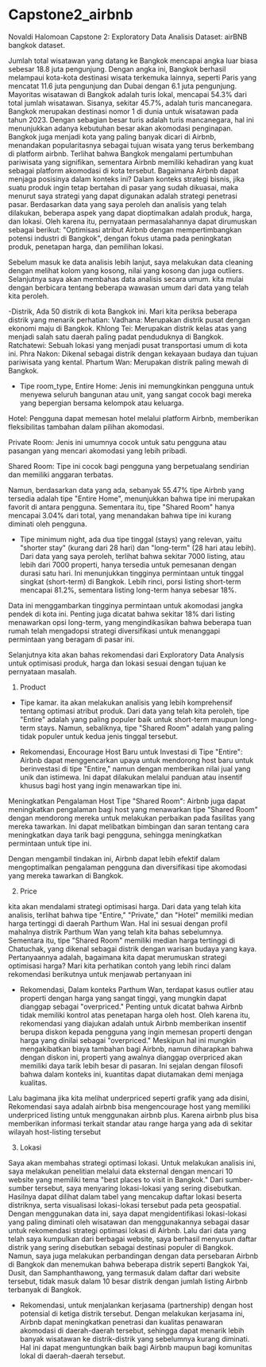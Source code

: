 # Capstone2_airbnb

Novaldi Halomoan
Capstone 2: Exploratory Data Analisis
Dataset: airBNB bangkok dataset.

Jumlah total wisatawan yang datang ke Bangkok mencapai angka luar biasa sebesar 18.8 juta pengunjung. Dengan angka ini, Bangkok berhasil melampaui kota-kota destinasi wisata terkemuka lainnya, seperti Paris yang mencatat 11.6 juta pengunjung dan Dubai dengan 6.1 juta pengunjung.
Mayoritas wisatawan di Bangkok adalah turis lokal, mencapai 54.3% dari total jumlah wisatawan.
Sisanya, sekitar 45.7%, adalah turis mancanegara. Bangkok merupakan destinasi nomor 1 di dunia untuk wisatawan pada tahun 2023. Dengan sebagian besar turis adalah turis mancanegara, hal ini menunjukkan adanya kebutuhan besar akan akomodasi penginapan. Bangkok juga menjadi kota yang paling banyak dicari di Airbnb, menandakan popularitasnya sebagai tujuan wisata yang terus berkembang di platform airbnb. Terlihat bahwa Bangkok mengalami pertumbuhan pariwisata yang signifikan, sementara Airbnb memiliki kehadiran yang kuat sebagai platform akomodasi di kota tersebut. Bagaimana Airbnb dapat menjaga posisinya dalam konteks ini? Dalam konteks strategi bisnis, jika suatu produk ingin tetap bertahan di pasar yang sudah dikuasai, maka menurut saya strategi yang dapat digunakan adalah strategi penetrasi pasar. Berdasarkan data yang saya peroleh dan analisis yang telah dilakukan, beberapa aspek yang dapat dioptimalkan adalah produk, harga, dan lokasi. Oleh karena itu, pernyataan permasalahannya dapat dirumuskan sebagai berikut: "Optimisasi atribut Airbnb dengan mempertimbangkan potensi industri di Bangkok", dengan fokus utama pada peningkatan produk, penetapan harga, dan pemilihan lokasi.

Sebelum masuk ke data analisis lebih lanjut, saya melakukan data cleaning dengan melihat kolom yang kosong, nilai yang kosong dan juga outliers. Selanjutnya saya akan membahas data analisis secara umum. kita mulai dengan berbicara tentang beberapa wawasan umum dari data yang telah kita peroleh. 

-Distrik,
Ada 50 distrik di kota Bangkok ini. Mari kita periksa beberapa distrik yang menarik perhatian:
Vadhana: Merupakan distrik pusat dengan ekonomi maju di Bangkok.
Khlong Tei: Merupakan distrik kelas atas yang menjadi salah satu daerah paling padat penduduknya di Bangkok.
Ratchatewi: Sebuah lokasi yang menjadi pusat transportasi umum di kota ini.
Phra Nakon: Dikenal sebagai distrik dengan kekayaan budaya dan tujuan pariwisata yang kental.
Phartum Wan: Merupakan distrik paling mewah di Bangkok.

- Tipe room_type,
Entire Home: Jenis ini memungkinkan pengguna untuk menyewa seluruh bangunan atau unit, yang sangat cocok bagi mereka yang bepergian bersama kelompok atau keluarga.

Hotel: Pengguna dapat memesan hotel melalui platform Airbnb, memberikan fleksibilitas tambahan dalam pilihan akomodasi.

Private Room: Jenis ini umumnya cocok untuk satu pengguna atau pasangan yang mencari akomodasi yang lebih pribadi.

Shared Room: Tipe ini cocok bagi pengguna yang berpetualang sendirian dan memiliki anggaran terbatas.

Namun, berdasarkan data yang ada, sebanyak 55.47% tipe Airbnb yang tersedia adalah tipe "Entire Home", menunjukkan bahwa tipe ini merupakan favorit di antara pengguna. Sementara itu, tipe "Shared Room" hanya mencapai 3.04% dari total, yang menandakan bahwa tipe ini kurang diminati oleh pengguna.

- Tipe minimum night,
ada dua tipe tinggal (stays) yang relevan, yaitu "shorter stay" (kurang dari 28 hari) dan "long-term" (28 hari atau lebih). Dari data yang saya peroleh, terlihat bahwa sekitar 7000 listing, atau lebih dari 7000 properti, hanya tersedia untuk pemesanan dengan durasi satu hari. Ini menunjukkan tingginya permintaan untuk tinggal singkat (short-term) di Bangkok. Lebih rinci, porsi listing short-term mencapai 81.2%, sementara listing long-term hanya sebesar 18%.

Data ini menggambarkan tingginya permintaan untuk akomodasi jangka pendek di kota ini. Penting juga dicatat bahwa sekitar 18% dari listing menawarkan opsi long-term, yang mengindikasikan bahwa beberapa tuan rumah telah mengadopsi strategi diversifikasi untuk menanggapi permintaan yang beragam di pasar ini.

Selanjutnya kita akan bahas rekomendasi dari Exploratory Data Analysis untuk optimisasi produk, harga dan lokasi sesuai dengan tujuan ke pernyataan masalah.

1. Product
   
- Tipe kamar.
ita akan melakukan analisis yang lebih komprehensif tentang optimasi atribut produk. Dari data yang telah kita peroleh, tipe "Entire" adalah yang paling populer baik untuk short-term maupun long-term stays. Namun, sebaliknya, tipe "Shared Room" adalah yang paling tidak populer untuk kedua jenis tinggal tersebut.

- Rekomendasi,
Encourage Host Baru untuk Investasi di Tipe "Entire": Airbnb dapat menggencarkan upaya untuk mendorong host baru untuk berinvestasi di tipe "Entire," namun dengan memberikan nilai jual yang unik dan istimewa. Ini dapat dilakukan melalui panduan atau insentif khusus bagi host yang ingin menawarkan tipe ini.

Meningkatkan Pengalaman Host Tipe "Shared Room": Airbnb juga dapat meningkatkan pengalaman bagi host yang menawarkan tipe "Shared Room" dengan mendorong mereka untuk melakukan perbaikan pada fasilitas yang mereka tawarkan. Ini dapat melibatkan bimbingan dan saran tentang cara meningkatkan daya tarik bagi pengguna, sehingga meningkatkan permintaan untuk tipe ini.

Dengan mengambil tindakan ini, Airbnb dapat lebih efektif dalam mengoptimalkan pengalaman pengguna dan diversifikasi tipe akomodasi yang mereka tawarkan di Bangkok.

2. Price
   
kita akan mendalami strategi optimisasi harga. Dari data yang telah kita analisis, terlihat bahwa tipe "Entire," "Private," dan "Hotel" memiliki median harga tertinggi di daerah Parthum Wan. Hal ini sesuai dengan profil mahalnya distrik Parthum Wan yang telah kita bahas sebelumnya. Sementara itu, tipe "Shared Room" memiliki median harga tertinggi di Chatuchak, yang dikenal sebagai distrik dengan warisan budaya yang kaya.
Pertanyaannya adalah, bagaimana kita dapat merumuskan strategi optimisasi harga? Mari kita perhatikan contoh yang lebih rinci dalam rekomendasi berikutnya untuk menjawab pertanyaan ini

- Rekomendasi,
Dalam konteks Parthum Wan, terdapat kasus outlier atau properti dengan harga yang sangat tinggi, yang mungkin dapat dianggap sebagai "overpriced." Penting untuk dicatat bahwa Airbnb tidak memiliki kontrol atas penetapan harga oleh host. Oleh karena itu, rekomendasi yang diajukan adalah untuk Airbnb memberikan insentif berupa diskon kepada pengguna yang ingin memesan properti dengan harga yang dinilai sebagai "overpriced." Meskipun hal ini mungkin mengakibatkan biaya tambahan bagi Airbnb, namun diharapkan bahwa dengan diskon ini, properti yang awalnya dianggap overpriced akan memiliki daya tarik lebih besar di pasaran. Ini sejalan dengan filosofi bahwa dalam konteks ini, kuantitas dapat diutamakan demi menjaga kualitas.

Lalu bagimana jika kita melihat underpriced seperti grafik yang ada disini, Rekomendasi saya adalah airbnb bisa mengencourage host yang memiliki underpriced listing untuk menggunakan airbnb plus. Karena airbnb plus bisa memberikan informasi terkait standar atau range harga yang ada di sekitar wilayah host-listing tersebut

3. Lokasi
   
Saya akan membahas strategi optimasi lokasi. Untuk melakukan analisis ini, saya melakukan penelitian melalui data eksternal dengan mencari 10 website yang memiliki tema "best places to visit in Bangkok." Dari sumber-sumber tersebut, saya menyaring lokasi-lokasi yang sering disebutkan. Hasilnya dapat dilihat dalam tabel yang mencakup daftar lokasi beserta distriknya, serta visualisasi lokasi-lokasi tersebut pada peta geospatial. Dengan menggunakan data ini, saya dapat mengidentifikasi lokasi-lokasi yang paling diminati oleh wisatawan dan menggunakannya sebagai dasar untuk rekomendasi strategi optimasi lokasi di Airbnb. Lalu dari data yang telah saya kumpulkan dari berbagai website, saya berhasil menyusun daftar distrik yang sering disebutkan sebagai destinasi populer di Bangkok. Namun, saya juga melakukan perbandingan dengan data persebaran Airbnb di Bangkok dan menemukan bahwa beberapa distrik seperti Bangkok Yai, Dusit, dan Samphanthawong, yang termasuk dalam daftar dari website tersebut, tidak masuk dalam 10 besar distrik dengan jumlah listing Airbnb terbanyak di Bangkok.

- Rekomendasi,
untuk menjalankan kerjasama (partnership) dengan host potensial di ketiga distrik tersebut. Dengan melakukan kerjasama ini, Airbnb dapat meningkatkan penetrasi dan kualitas penawaran akomodasi di daerah-daerah tersebut, sehingga dapat menarik lebih banyak wisatawan ke distrik-distrik yang sebelumnya kurang diminati. Hal ini dapat menguntungkan baik bagi Airbnb maupun bagi komunitas lokal di daerah-daerah tersebut.
